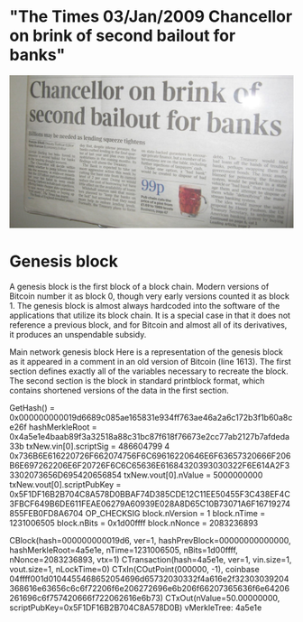 # "The Times 03/Jan/2009 Chancellor on brink of second bailout for banks" 
![Genesis](Gensis-block-hash.jpg)




# Genesis block
A genesis block is the first block of a block chain. Modern versions of Bitcoin number it as block 0, though very early versions counted it as block 1. The genesis block is almost always hardcoded into the software of the applications that utilize its block chain. It is a special case in that it does not reference a previous block, and for Bitcoin and almost all of its derivatives, it produces an unspendable subsidy.

Main network genesis block
Here is a representation of the genesis block as it appeared in a comment in an old version of Bitcoin (line 1613). The first section defines exactly all of the variables necessary to recreate the block. The second section is the block in standard printblock format, which contains shortened versions of the data in the first section.

GetHash()      = 0x000000000019d6689c085ae165831e934ff763ae46a2a6c172b3f1b60a8ce26f
hashMerkleRoot = 0x4a5e1e4baab89f3a32518a88c31bc87f618f76673e2cc77ab2127b7afdeda33b
txNew.vin[0].scriptSig     = 486604799 4 0x736B6E616220726F662074756F6C69616220646E6F63657320666F206B6E697262206E6F20726F6C6C65636E61684320393030322F6E614A2F33302073656D695420656854
txNew.vout[0].nValue       = 5000000000
txNew.vout[0].scriptPubKey = 0x5F1DF16B2B704C8A578D0BBAF74D385CDE12C11EE50455F3C438EF4C3FBCF649B6DE611FEAE06279A60939E028A8D65C10B73071A6F16719274855FEB0FD8A6704 OP_CHECKSIG
block.nVersion = 1
block.nTime    = 1231006505
block.nBits    = 0x1d00ffff
block.nNonce   = 2083236893


CBlock(hash=000000000019d6, ver=1, hashPrevBlock=00000000000000, hashMerkleRoot=4a5e1e, nTime=1231006505, nBits=1d00ffff, nNonce=2083236893, vtx=1)
  CTransaction(hash=4a5e1e, ver=1, vin.size=1, vout.size=1, nLockTime=0)
    CTxIn(COutPoint(000000, -1), coinbase 04ffff001d0104455468652054696d65732030332f4a616e2f32303039204368616e63656c6c6f72206f6e206272696e6b206f66207365636f6e64206261696c6f757420666f722062616e6b73)
    CTxOut(nValue=50.00000000, scriptPubKey=0x5F1DF16B2B704C8A578D0B)
  vMerkleTree: 4a5e1e

